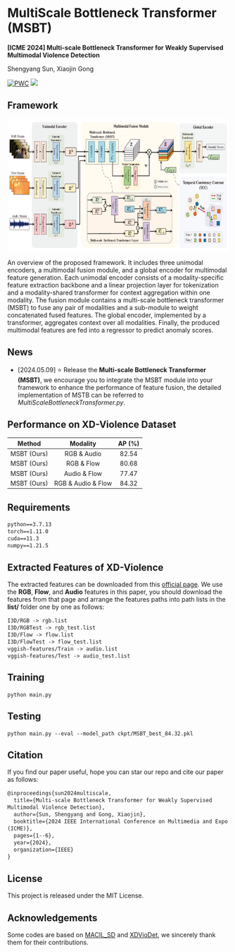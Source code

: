 # MultiScale Bottleneck Transformer (MSBT)

**[ICME 2024] Multi-scale Bottleneck Transformer for Weakly Supervised Multimodal Violence Detection**

Shengyang Sun, Xiaojin Gong

[![PWC](https://img.shields.io/endpoint.svg?url=https://paperswithcode.com/badge/multi-scale-bottleneck-transformer-for-weakly/anomaly-detection-in-surveillance-videos-on-2)](https://paperswithcode.com/sota/anomaly-detection-in-surveillance-videos-on-2?p=multi-scale-bottleneck-transformer-for-weakly)
<a href='https://arxiv.org/abs/2405.05130'><img src='https://img.shields.io/badge/Paper-PDF-red'></a>

## Framework
<p align="center">
    <img src=framework.png width="800" height="300"/>
</p>
An overview of the proposed framework. It includes three unimodal encoders, a multimodal fusion module, and a global encoder for multimodal feature generation. Each unimodal encoder consists of a modality-specific feature extraction backbone and a linear projection layer for tokenization and a modality-shared transformer for context aggregation within one modality. The fusion module contains a multi-scale bottleneck transformer (MSBT) to fuse any pair of modalities and a sub-module to weight concatenated fused features. 
	The global encoder, implemented by a transformer, aggregates context over all modalities. Finally, the produced multimodal features are fed into a regressor to predict anomaly scores.

## News
- [2024.05.09] ⭐️ Release the **Multi-scale Bottleneck Transformer (MSBT)**, we encourage you to integrate the MSBT module into your framework to enhance the performance of feature fusion, the detailed implementation of MSTB can be referred to *MultiScaleBottleneckTransformer.py*.

## Performance on XD-Violence Dataset
| Method | Modality |AP (%) |
| ----------| :------: | :----:|
| MSBT (Ours)| RGB & Audio | 82.54 |
| MSBT (Ours)| RGB & Flow | 80.68 |
| MSBT (Ours)| Audio & Flow | 77.47 |
| MSBT (Ours)| RGB & Audio & Flow | 84.32 |


## Requirements  

    python==3.7.13
    torch==1.11.0  
    cuda==11.3
    numpy==1.21.5

## Extracted Features of XD-Violence 

  The extracted features can be downloaded from this [official page](https://roc-ng.github.io/XD-Violence). We use the **RGB**, **Flow**, and **Audio** features in this paper, you should download the features from that page and arrange the features paths into path lists in the **list/** folder one by one as follows:

    I3D/RGB -> rgb.list
    I3D/RGBTest -> rgb_test.list
    I3D/Flow -> flow.list
    I3D/FlowTest -> flow_test.list
    vggish-features/Train -> audio.list
    vggish-features/Test -> audio_test.list

## Training

    python main.py 

## Testing

    python main.py --eval --model_path ckpt/MSBT_best_84.32.pkl 

## Citation
If you find our paper useful, hope you can star our repo and cite our paper as follows:
```
@inproceedings{sun2024multiscale,
  title={Multi-scale Bottleneck Transformer for Weakly Supervised Multimodal Violence Detection},
  author={Sun, Shengyang and Gong, Xiaojin},
  booktitle={2024 IEEE International Conference on Multimedia and Expo (ICME)},
  pages={1--6},
  year={2024},
  organization={IEEE}
}
```
## License
This project is released under the MIT License.

## Acknowledgements
Some codes are based on [MACIL_SD](https://github.com/JustinYuu/MACIL_SD) and [XDVioDet](https://github.com/Roc-Ng/XDVioDet), we sincerely thank them for their contributions.

